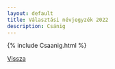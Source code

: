 ```yaml
---
layout: default
title: Választási névjegyzék 2022
description: Csánig
---
```


{% include Csaanig.html %}

[Vissza](./)